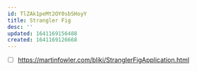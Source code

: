 ```yaml
---
id: TlZAk1peMt2OY0sbSHoyY
title: Strangler Fig
desc: ''
updated: 1641169156488
created: 1641169126668
---
```


- [ ] <https://martinfowler.com/bliki/StranglerFigApplication.html>

